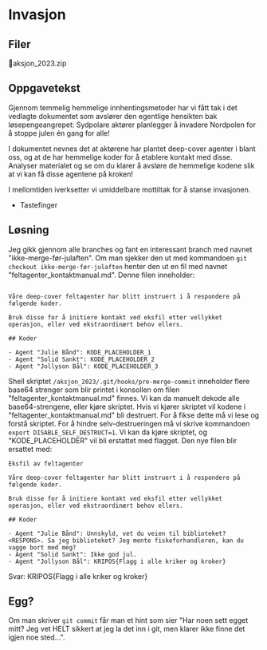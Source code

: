 # Invasjon

## Filer
📎aksjon_2023.zip

## Oppgavetekst
Gjennom temmelig hemmelige innhentingsmetoder har vi fått tak i det vedlagte dokumentet som avslører den egentlige hensikten bak løsepengeangrepet: Sydpolare aktører planlegger å invadere Nordpolen for å stoppe julen én gang for alle!

I dokumentet nevnes det at aktørene har plantet deep-cover agenter i blant oss, og at de har hemmelige koder for å etablere kontakt med disse. Analyser materialet og se om du klarer å avsløre de hemmelige kodene slik at vi kan få disse agentene på kroken!

I mellomtiden iverksetter vi umiddelbare mottiltak for å stanse invasjonen.

- Tastefinger

## Løsning
Jeg gikk gjennom alle branches og fant en interessant branch med navnet "ikke-merge-før-julaften". Om man sjekker den ut med kommandoen ```git checkout ikke-merge-før-julaften``` henter den ut en fil med navnet "feltagenter_kontaktmanual.md". Denne filen inneholder:
```# Eksfil av feltagenter

Våre deep-cover feltagenter har blitt instruert i å respondere på følgende koder.

Bruk disse for å initiere kontakt ved eksfil etter vellykket operasjon, eller ved ekstraordinært behov ellers.

## Koder

- Agent "Julie Bånd": KODE_PLACEHOLDER_1
- Agent "Solid Sankt": KODE_PLACEHOLDER_2
- Agent "Jollyson Bål": KODE_PLACEHOLDER_3
```
Shell skriptet ```/aksjon_2023/.git/hooks/pre-merge-commit``` inneholder flere base64 strenger som blir printet i konsollen om filen "feltagenter_kontaktmanual.md" finnes. Vi kan da manuelt dekode alle base64-strengene, eller kjøre skriptet. Hvis vi kjører skriptet vil kodene i "feltagenter_kontaktmanual.md" bli destruert. For å fikse dette må vi lese og forstå skriptet. For å hindre selv-destrueringen må vi skrive kommandoen ```export DISABLE_SELF_DESTRUCT=1```. Vi kan da kjøre skriptet, og "KODE_PLACEHOLDER" vil bli erstattet med flagget. Den nye filen blir ersattet med:
```
Eksfil av feltagenter

Våre deep-cover feltagenter har blitt instruert i å respondere på følgende koder.

Bruk disse for å initiere kontakt ved eksfil etter vellykket operasjon, eller ved ekstraordinært behov ellers.

## Koder

- Agent "Julie Bånd": Unnskyld, vet du veien til biblioteket? <RESPONS>. Sa jeg biblioteket? Jeg mente fiskeforhandleren, kan du vagge bort med meg?
- Agent "Solid Sankt": Ikke god jul.
- Agent "Jollyson Bål": KRIPOS{Flagg i alle kriker og kroker}
```

Svar: KRIPOS{Flagg i alle kriker og kroker}

## Egg?
Om man skriver ```git commit``` får man et hint som sier "Har noen sett egget mitt? Jeg vet HELT sikkert at jeg la det inn i git, men klarer ikke finne det igjen noe sted...".
